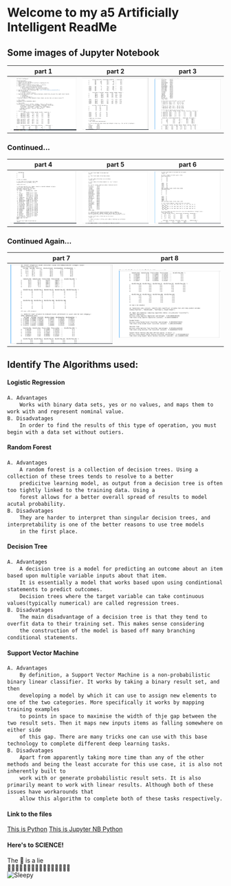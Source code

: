 # Welcome to my a5 Artificially Intelligent ReadMe

## Some images of Jupyter Notebook

| part 1 | part 2 | part 3 |
| --- | --- | --- |
![AI2 statistics](img/ai2_pt1.png "AI2 Stats")|![AI2 statistics](img/ai2_pt2.png "AI2 Stats")|![AI2 statistics](img/ai2_pt3.png "AI2 Stats")|

### Continued...
| part 4 | part 5 | part 6 |
| --- | --- | --- |
![AI2 statistics](img/ai2_pt4.png "AI2 Stats")|![AI2 statistics](img/ai2_pt5.png "AI2 Stats")|![AI2 statistics](img/ai2_pt6.png "AI Stats")|

### Continued Again...
| part 7 | part 8 |
| --- | --- |
![AI2 statistics](img/ai2_pt7.png "AI2 Stats")|![AI2 statistics](img/ai2_pt8.png "AI2 Stats")|

## Identify The Algorithms used:

#### Logistic Regression

    A. Advantages
        Works with binary data sets, yes or no values, and maps them to work with and represent nominal value.
    B. Disadvatages
        In order to find the results of this type of operation, you must begin with a data set without outiers.

#### Random Forest

    A. Advantages
        A random forest is a collection of decision trees. Using a collection of these trees tends to resolve to a better
        predicitve learning model, as output from a decision tree is often too tightly linked to the training data. Using a 
        forest allows for a better overall spread of results to model acutal probability.
    B. Disadvatages
        They are harder to interpret than singular decision trees, and interpretability is one of the better reasons to use tree models
        in the first place.

#### Decision Tree

    A. Advantages
        A decision tree is a model for predicting an outcome about an item based upon multiple variable inputs about that item.
        It is essentially a model that works based upon using condintional statements to predict outcomes.
        Decision trees where the target variable can take continuous values(typically numerical) are called regression trees.
    B. Disadvatages
        The main disadvantage of a decision tree is that they tend to overfit data to their training set. This makes sense considering
        the construction of the model is based off many branching conditional statements.

#### Support Vector Machine

    A. Advantages
        By definition, a Support Vector Machine is a non-probabilistic binary linear classifier. It works by taking a binary result set, and then
        developing a model by which it can use to assign new elements to one of the two categories. More specifically it works by mapping training examples
        to points in space to maximise the width of thje gap between the two result sets. Then it maps new inputs items as falling somewhere on either side
        of this gap. There are many tricks one can use with this base technology to complete different deep learning tasks.
    B. Disadvatages
        Apart from apparently taking more time than any of the other methods and being the least accurate for this use case, it is also not inherently built to
        work with or generate probabilistic result sets. It is also primarily meant to work with linear results. Although both of these issues have workarounds that
        allow this algorithm to complete both of these tasks respectively.


#### Link to the files

[This is Python](ai_two.py "Python File")
[This is Jupyter NB Python](ai_assignment2.ipynb "IPYNB File")

#### Here's to SCIENCE!

The :cake: is a lie    
:cake::knife::cake::knife::cake::knife::cake::knife::cake::knife::cake::knife::cake::knife::cake::knife:    
![Sleepy](https://media.giphy.com/media/1DuPWdQKQOS2Y/giphy.gif "Sleepy")